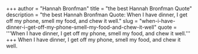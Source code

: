 +++
author = "Hannah Bronfman"
title = "the best Hannah Bronfman Quote"
description = "the best Hannah Bronfman Quote: When I have dinner, I get off my phone, smell my food, and chew it well."
slug = "when-i-have-dinner-i-get-off-my-phone-smell-my-food-and-chew-it-well"
quote = '''When I have dinner, I get off my phone, smell my food, and chew it well.'''
+++
When I have dinner, I get off my phone, smell my food, and chew it well.
